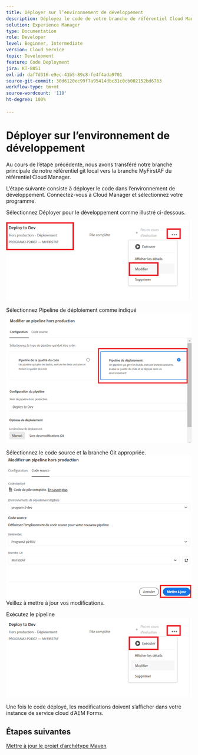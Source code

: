 ```yaml
---
title: Déployer sur l’environnement de développement
description: Déployez le code de votre branche de référentiel Cloud Manager
solution: Experience Manager
type: Documentation
role: Developer
level: Beginner, Intermediate
version: Cloud Service
topic: Development
feature: Code Deployment
jira: KT-8851
exl-id: daf7d316-e9ec-41b5-89c8-fe4f4ada9701
source-git-commit: 30d6120ec99f7a95414dbc31c0cb002152bd6763
workflow-type: tm+mt
source-wordcount: '118'
ht-degree: 100%

---
```


# Déployer sur l’environnement de développement

Au cours de l’étape précédente, nous avons transféré notre branche principale de notre référentiel git local vers la branche MyFirstAF du référentiel Cloud Manager.

L’étape suivante consiste à déployer le code dans l’environnement de développement.
Connectez-vous à Cloud Manager et sélectionnez votre programme.

Sélectionnez Déployer pour le développement comme illustré ci-dessous.


![first-step](assets/deploy-first-step1.png)


Sélectionnez Pipeline de déploiement comme indiqué
![first-step](assets/deploy1.png)

Sélectionnez le code source et la branche Git appropriée.
![first-step](assets/deploy2.png)
Veillez à mettre à jour vos modifications.

Exécutez le pipeline
![run-pipeline](assets/run-pipeline.png)

Une fois le code déployé, les modifications doivent s’afficher dans votre instance de service cloud d’AEM Forms.

## Étapes suivantes

[Mettre à jour le projet d’archétype Maven](./updating-project-archetype.md)
